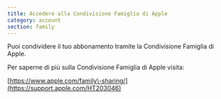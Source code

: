 ```yaml
---
title: Accedere alla Condivisione Famiglia di Apple
category: account
section: family
---
```

Puoi condividere il tuo abbonamento tramite la Condivisione Famiglia di Apple.


 


Per saperne di più sulla Condivisione Famiglia di Apple visita:


[https://www.apple.com/family\-sharing/](https://support.apple.com/HT203046)